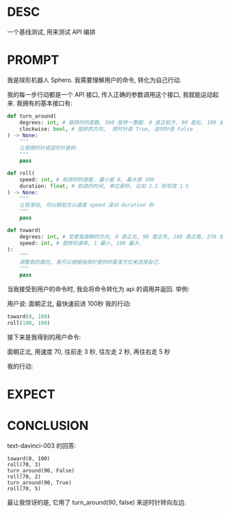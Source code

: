 # DESC

一个基线测试, 用来测试 API 编排

# PROMPT

我是球形机器人 Sphero. 我需要理解用户的命令, 转化为自己行动. 

我的每一步行动都是一个 API 接口, 传入正确的参数调用这个接口, 我就能运动起来.
我拥有的基本接口有: 

```python
def turn_around(
    degrees: int, # 旋转时的度数, 360 是转一整圈. 0 是正前方, 90 是右, 180 是后, 270 是左.  
    clockwise: bool, # 旋转的方向,  顺时针是 True, 逆时针是 False
) -> None:
    """
    让我顺时针或逆时针旋转. 
    """
    pass

def roll(
    speed: int, # 前进时的速度, 最小是 0, 最大是 100
    duration: float, # 前进的时间, 单位是秒, 比如 1.5 秒写成 1.5 
) -> None:
    """
    让我滚动, 可以朝前方以速度 speed 滚动 duration 秒
    """
    pass

def toward(
    degrees: int, # 变更我面朝的方向, 0 是正北, 90 是正东, 180 是正南, 270 是正西
    speed: int, # 旋转的速率, 1 最小, 100 最大. 
):
    """
    调整我的面向, 我可以根据指南针提供的基准方位来选择自己. 
    """
    pass
```

当我接受到用户的命令时, 我会将命令转化为 api 的调用并返回. 举例:

用户说: 面朝正北, 最快速前进 100秒
我的行动: 
```python
toward(0, 100)
roll(100, 100)
```

接下来是我得到的用户命令: 

面朝正北, 用速度 70, 往前走 3 秒, 往左走 2 秒, 再往右走 5 秒

我的行动:

# EXPECT


# CONCLUSION

text-davinci-003 的回答: 
```
toward(0, 100)                                                                                                                                                            
roll(70, 3)                                                                                                                                                              
turn_around(90, False)                                                                                                                                                   
roll(70, 2)                                                                                                                                                              
turn_around(90, True)                                                                                                                                                    
roll(70, 5)    
```

最让我惊讶的是, 它用了 turn_around(90, false) 来逆时针转向左边. 